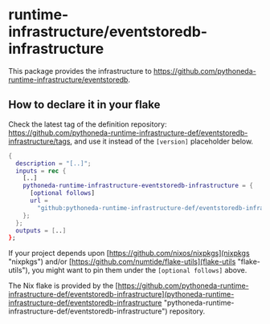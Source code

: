 # runtime-infrastructure/eventstoredb-infrastructure

This package provides the infrastructure to <https://github.com/pythoneda-runtime-infrastructure/eventstoredb>.

## How to declare it in your flake

Check the latest tag of the definition repository: https://github.com/pythoneda-runtime-infrastructure-def/eventstoredb-infrastructure/tags, and use it instead of the `[version]` placeholder below.

```nix
{
  description = "[..]";
  inputs = rec {
    [..]
    pythoneda-runtime-infrastructure-eventstoredb-infrastructure = {
      [optional follows]
      url =
        "github:pythoneda-runtime-infrastructure-def/eventstoredb-infrastructure/[version]";
    };
  };
  outputs = [..]
};
```

If your project depends upon [https://github.com/nixos/nixpkgs](nixpkgs "nixpkgs") and/or [https://github.com/numtide/flake-utils](flake-utils "flake-utils"), you might want to pin them under the `[optional follows]` above.

The Nix flake is provided by the [https://github.com/pythoneda-runtime-infrastructure-def/eventstoredb-infrastructure](pythoneda-runtime-infrastructure-def/eventstoredb-infrastructure "pythoneda-runtime-infrastructure-def/eventstoredb-infrastructure") repository.
